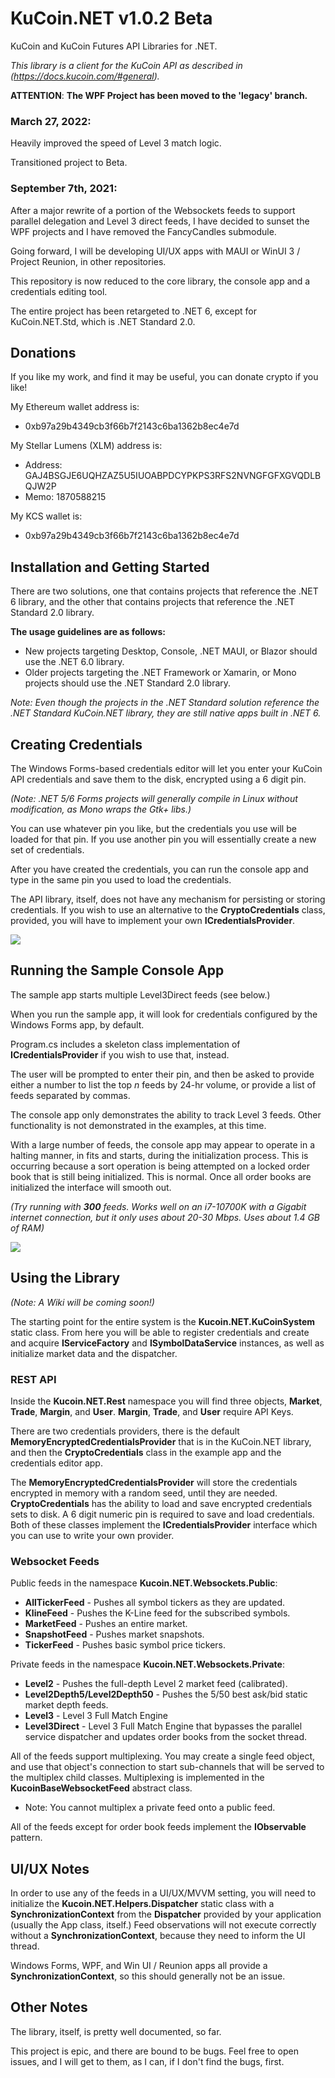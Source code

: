 # KuCoin.NET v1.0.2 Beta
KuCoin and KuCoin Futures API Libraries for .NET.

_This library is a client for the KuCoin API as described in (https://docs.kucoin.com/#general)._

__ATTENTION__: __The WPF Project has been moved to the 'legacy' branch.__

### March 27, 2022:

Heavily improved the speed of Level 3 match logic.

Transitioned project to Beta.


### September 7th, 2021: 

After a major rewrite of a portion of the Websockets feeds to support parallel delegation and Level 3 direct feeds, I have
decided to sunset the WPF projects and I have removed the FancyCandles submodule.

Going forward, I will be developing UI/UX apps with MAUI or WinUI 3 / Project Reunion, in other repositories.

This repository is now reduced to the core library, the console app and a credentials editing tool.

The entire project has been retargeted to .NET 6, except for KuCoin.NET.Std, which is .NET Standard 2.0.  

## Donations 

If you like my work, and find it may be useful, you can donate crypto if you like!

My Ethereum wallet address is: 
  - 0xb97a29b4349cb3f66b7f2143c6ba1362b8ec4e7d

My Stellar Lumens (XLM) address is:
  - Address: GAJ4BSGJE6UQHZAZ5U5IUOABPDCYPKPS3RFS2NVNGFGFXGVQDLBQJW2P
  - Memo: 1870588215

My KCS wallet is:
  - 0xb97a29b4349cb3f66b7f2143c6ba1362b8ec4e7d


## Installation and Getting Started

There are two solutions, one that contains projects that reference the .NET 6 library, and the other that contains projects that reference the .NET Standard 2.0 library.

__The usage guidelines are as follows:__

 * New projects targeting Desktop, Console, .NET MAUI, or Blazor should use the .NET 6.0 library.
 * Older projects targeting the .NET Framework or Xamarin, or Mono projects should use the .NET Standard 2.0 library.

 _Note: Even though the projects in the .NET Standard solution reference the .NET Standard KuCoin.NET library, they are still native apps built in .NET 6._

## Creating Credentials

The Windows Forms-based credentials editor will let you enter your KuCoin API credentials and save them to the disk, encrypted using a 6 digit pin.

_(Note: .NET 5/6 Forms projects will generally compile in Linux without modification, as Mono wraps the Gtk+ libs.)_

You can use whatever pin you like, but the credentials you use will be loaded for that pin.  If you use another pin you will essentially create a
new set of credentials.  

After you have created the credentials, you can run the console app and type in the same pin you used to load the credentials.

The API library, itself, does not have any mechanism for persisting or storing credentials.  If you wish to use an alternative to the
__CryptoCredentials__ class, provided, you will have to implement your own __ICredentialsProvider__.

![](docs/docimg2.png?raw=true)

## Running the Sample Console App
  
The sample app starts multiple Level3Direct feeds (see below.)

When you run the sample app, it will look for credentials configured by the Windows Forms app, by default.  

Program.cs includes a skeleton class implementation of __ICredentialsProvider__ if you wish to use that, instead.

The user will be prompted to enter their pin, and then be asked to provide either a number to list the top _n_ feeds by 24-hr volume, or provide a list of feeds separated by commas.

The console app only demonstrates the ability to track Level 3 feeds.  Other functionality is not demonstrated in the examples, at this time.

With a large number of feeds, the console app may appear to operate in a halting manner, in fits and starts, during the initialization process.  This is occurring because a sort operation is being attempted on a locked order book that is still being initialized.  This is normal.  Once all order books are initialized the interface will smooth out.

_(Try running with __300__ feeds.  Works well on an i7-10700K with a Gigabit internet connection, but it only uses about 20-30 Mbps.  Uses about 1.4 GB of RAM)_

![](docs/docimg1.png?raw=true)

## Using the Library

_(Note: A Wiki will be coming soon!)_

The starting point for the entire system is the __Kucoin.NET.KuCoinSystem__ static class.  From here you will be able to register credentials 
and create and acquire __IServiceFactory__ and  __ISymbolDataService__ instances, as well as initialize market data and the dispatcher.

### REST API 

Inside the __Kucoin.NET.Rest__ namespace you will find three objects, __Market__, __Trade__, __Margin__, and __User__.  __Margin__, __Trade__, and __User__ require API Keys.  

There are two credentials providers, there is the default __MemoryEncryptedCredentialsProvider__ that is in the KuCoin.NET library, and then the __CryptoCredentials__ class in the example app and the credentials editor app.

The __MemoryEncryptedCredentialsProvider__ will store the credentials encrypted in memory with a random seed, until they are needed.  __CryptoCredentials__ has the ability to load and save encrypted credentials sets to disk.  A 6 digit numeric pin is required to save and load credentials.  Both of these classes implement the __ICredentialsProvider__ interface which you can use to write your own provider.

### Websocket Feeds

Public feeds in the namespace __Kucoin.NET.Websockets.Public__:

  - __AllTickerFeed__ - Pushes all symbol tickers as they are updated.
  - __KlineFeed__ - Pushes the K-Line feed for the subscribed symbols.
  - __MarketFeed__ - Pushes an entire market.
  - __SnapshotFeed__ - Pushes market snapshots.
  - __TickerFeed__ - Pushes basic symbol price tickers.

Private feeds in the namespace __Kucoin.NET.Websockets.Private__:

  - __Level2__ - Pushes the full-depth Level 2 market feed (calibrated).
  - __Level2Depth5/Level2Depth50__ - Pushes the 5/50 best ask/bid static market depth feeds.
  - __Level3__ - Level 3 Full Match Engine 
  - __Level3Direct__ - Level 3 Full Match Engine that bypasses the parallel service dispatcher and updates order books from the socket thread. 

All of the feeds support multiplexing.  You may create a single feed object, and use that object's connection to start sub-channels that will be served to the multiplex child classes.  Multiplexing is implemented in the __KucoinBaseWebsocketFeed__ abstract class.  
  
  * Note: You cannot multiplex a private feed onto a public feed.

All of the feeds except for order book feeds implement the __IObservable<T>__ pattern.

## UI/UX Notes

In order to use any of the feeds in a UI/UX/MVVM setting, you will need to initialize the __Kucoin.NET.Helpers.Dispatcher__ static class with a __SynchronizationContext__ from the __Dispatcher__ provided by your application (usually the App class, itself.)  Feed observations will not execute correctly without a __SynchronizationContext__, because they need to inform the UI thread.

Windows Forms, WPF, and Win UI / Reunion apps all provide a __SynchronizationContext__, so this should generally not be an issue.

## Other Notes

The library, itself, is pretty well documented, so far.

This project is epic, and there are bound to be bugs.  Feel free to open issues, and I will get to them, as I can, if I don't find the bugs, first.


   


